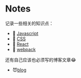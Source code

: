 # Notes

记录一些相关的知识点：

+ 🐶 [Javascript](https://github.com/Singz72/Notes/tree/master/css)
+ 🐧 [CSS](https://github.com/Singz72/Notes/tree/master/CSS)
+ 🐨 [React](https://github.com/Singz72/Notes/tree/master/React)
+ 🦊 [webpack](https://github.com/Singz72/Notes/tree/master/webpack)

还有自己应该也必须写的博客文章😂

+ 😈[blog](https://github.com/Singz72/Notes/tree/master/blog)
